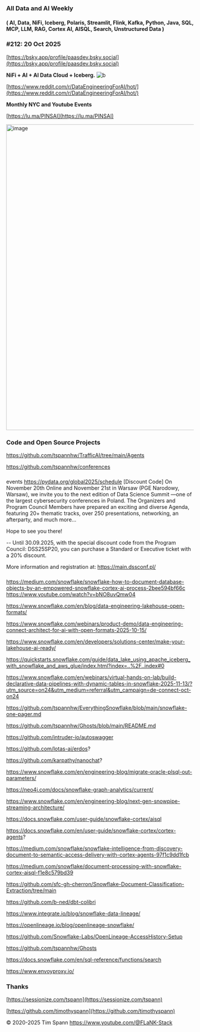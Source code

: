 
###  All Data and AI Weekly 
#### ( AI, Data, NiFi, Iceberg, Polaris, Streamlit, Flink, Kafka, Python, Java, SQL, MCP, LLM, RAG, Cortex AI, AISQL, Search, Unstructured Data )  
### #212: 20 Oct 2025

[https://bsky.app/profile/paasdev.bsky.social](https://bsky.app/profile/paasdev.bsky.social)

**NiFi + AI + AI Data Cloud + Iceberg.**
![b](https://images.credential.net/badge/tiny/g6fomszs_1741624330730_badge.png)

[https://www.reddit.com/r/DataEngineeringForAI/hot/](https://www.reddit.com/r/DataEngineeringForAI/hot/)

**Monthly NYC and Youtube Events**

[https://lu.ma/PINSAI](https://lu.ma/PINSAI)


<img width="1775" height="822" alt="image" src="https://github.com/user-attachments/assets/1bac957b-cce6-4889-896b-ab7fbca27102" />


### Code and Open Source Projects


https://github.com/tspannhw/TrafficAI/tree/main/Agents

https://github.com/tspannhw/conferences

###

events
https://pydata.org/global2025/schedule
[Discount Code] On November 20th Online and November 21st in Warsaw (PGE Narodowy, Warsaw), we invite you to the next edition of Data Science Summit —one of the largest cybersecurity conferences in Poland. The Organizers and Program Council Members have prepared an exciting and diverse Agenda, featuring 20+ thematic tracks, over 250 presentations, networking, an afterparty, and much more…

Hope to see you there!

--
Until 30.09.2025, with the special discount code from the Program Council: DSS25SP20, you can purchase a Standard or Executive ticket with a 20% discount.

More information and registration at: https://main.dssconf.pl/ 

###

https://medium.com/snowflake/snowflake-how-to-document-database-objects-by-an-empowered-snowflake-cortex-ai-process-2bee594bf66c
https://www.youtube.com/watch?v=bNO8uvQmw04

https://www.snowflake.com/en/blog/data-engineering-lakehouse-open-formats/

https://www.snowflake.com/webinars/product-demo/data-engineering-connect-architect-for-ai-with-open-formats-2025-10-15/

https://www.snowflake.com/en/developers/solutions-center/make-your-lakehouse-ai-ready/

https://quickstarts.snowflake.com/guide/data_lake_using_apache_iceberg_with_snowflake_and_aws_glue/index.html?index=..%2F..index#0

https://www.snowflake.com/en/webinars/virtual-hands-on-lab/build-declarative-data-pipelines-with-dynamic-tables-in-snowflake-2025-11-13/?utm_source=on24&utm_medium=referral&utm_campaign=de-connect-oct-on24

https://github.com/tspannhw/EverythingSnowflake/blob/main/snowflake-one-pager.md

https://github.com/tspannhw/Ghosts/blob/main/README.md

https://github.com/intruder-io/autoswagger

https://github.com/lotas-ai/erdos?

https://github.com/karpathy/nanochat?



https://www.snowflake.com/en/engineering-blog/migrate-oracle-plsql-out-parameters/


https://neo4j.com/docs/snowflake-graph-analytics/current/

https://www.snowflake.com/en/engineering-blog/next-gen-snowpipe-streaming-architecture/ 





https://docs.snowflake.com/user-guide/snowflake-cortex/aisql



https://docs.snowflake.com/en/user-guide/snowflake-cortex/cortex-agents?



https://medium.com/snowflake/snowflake-intelligence-from-discovery-document-to-semantic-access-delivery-with-cortex-agents-97f1c9dd1fcb



https://medium.com/snowflake/document-processing-with-snowflake-cortex-aisql-f1e8c579bd39



https://github.com/sfc-gh-cherron/Snowflake-Document-Classification-Extraction/tree/main

https://github.com/b-ned/dbt-colibri

https://www.integrate.io/blog/snowflake-data-lineage/

https://openlineage.io/blog/openlineage-snowflake/

https://github.com/Snowflake-Labs/OpenLineage-AccessHistory-Setup

https://github.com/tspannhw/Ghosts 

https://docs.snowflake.com/en/sql-reference/functions/search


https://www.envoyproxy.io/

### Thanks


[https://sessionize.com/tspann](https://sessionize.com/tspann)

[https://github.com/timothyspann](https://github.com/timothyspann)



&copy; 2020-2025 Tim Spann  https://www.youtube.com/@FLaNK-Stack



